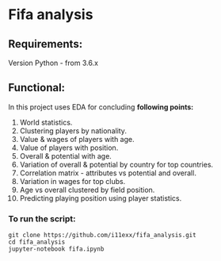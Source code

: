 # Fifa analysis

## Requirements:
Version Python - from 3.6.х

## Functional:
In this project uses EDA for concluding **following points:** 
1. World statistics.
2. Clustering players by nationality.
3. Value & wages of players with age.
4. Value of players with position.
5. Overall & potential with age.
6. Variation of overall & potential by country for top countries. 
7. Correlation matrix - attributes vs potential and overall.
8. Variation in wages for top clubs.
9. Age vs overall clustered by field position.
10. Predicting playing position using player statistics.

### To run the script:
```
git clone https://github.com/i11exx/fifa_analysis.git
cd fifa_analysis
jupyter-notebook fifa.ipynb